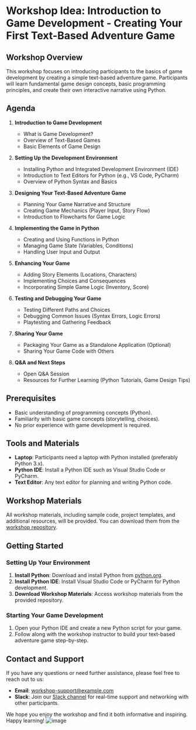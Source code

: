 # Workshop Idea: Introduction to Game Development - Creating Your First Text-Based Adventure Game

## Workshop Overview
This workshop focuses on introducing participants to the basics of game development by creating a simple text-based adventure game. Participants will learn fundamental game design concepts, basic programming principles, and create their own interactive narrative using Python.

## Agenda
1. **Introduction to Game Development**
   - What is Game Development?
   - Overview of Text-Based Games
   - Basic Elements of Game Design

2. **Setting Up the Development Environment**
   - Installing Python and Integrated Development Environment (IDE)
   - Introduction to Text Editors for Python (e.g., VS Code, PyCharm)
   - Overview of Python Syntax and Basics

3. **Designing Your Text-Based Adventure Game**
   - Planning Your Game Narrative and Structure
   - Creating Game Mechanics (Player Input, Story Flow)
   - Introduction to Flowcharts for Game Logic

4. **Implementing the Game in Python**
   - Creating and Using Functions in Python
   - Managing Game State (Variables, Conditions)
   - Handling User Input and Output

5. **Enhancing Your Game**
   - Adding Story Elements (Locations, Characters)
   - Implementing Choices and Consequences
   - Incorporating Simple Game Logic (Inventory, Score)

6. **Testing and Debugging Your Game**
   - Testing Different Paths and Choices
   - Debugging Common Issues (Syntax Errors, Logic Errors)
   - Playtesting and Gathering Feedback

7. **Sharing Your Game**
   - Packaging Your Game as a Standalone Application (Optional)
   - Sharing Your Game Code with Others

8. **Q&A and Next Steps**
   - Open Q&A Session
   - Resources for Further Learning (Python Tutorials, Game Design Tips)

## Prerequisites
- Basic understanding of programming concepts (Python).
- Familiarity with basic game concepts (storytelling, choices).
- No prior experience with game development is required.

## Tools and Materials
- **Laptop**: Participants need a laptop with Python installed (preferably Python 3.x).
- **Python IDE**: Install a Python IDE such as Visual Studio Code or PyCharm.
- **Text Editor**: Any text editor for planning and writing Python code.

## Workshop Materials
All workshop materials, including sample code, project templates, and additional resources, will be provided. You can download them from the [workshop repository](#).

## Getting Started

### Setting Up Your Environment
1. **Install Python**: Download and install Python from [python.org](https://www.python.org/).
2. **Install Python IDE**: Install Visual Studio Code or PyCharm for Python development.
3. **Download Workshop Materials**: Access workshop materials from the provided repository.

### Starting Your Game Development
1. Open your Python IDE and create a new Python script for your game.
2. Follow along with the workshop instructor to build your text-based adventure game step-by-step.

## Contact and Support
If you have any questions or need further assistance, please feel free to reach out to us:

- **Email**: [workshop-support@example.com](mailto:workshop-support@example.com)
- **Slack**: Join our [Slack channel](#) for real-time support and networking with other participants.

We hope you enjoy the workshop and find it both informative and inspiring. Happy learning!
![image](https://github.com/user-attachments/assets/19fd2d7c-07de-4c68-85e8-a9d4ef5684e8)
